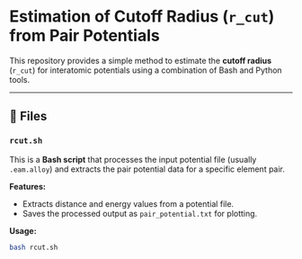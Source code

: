 # Estimation of Cutoff Radius (`r_cut`) from Pair Potentials

This repository provides a simple method to estimate the **cutoff radius** (`r_cut`) for interatomic potentials using a combination of Bash and Python tools.

---

## 📁 Files

### `rcut.sh`

This is a **Bash script** that processes the input potential file (usually `.eam.alloy`) and extracts the pair potential data for a specific element pair.

**Features:**
- Extracts distance and energy values from a potential file.
- Saves the processed output as `pair_potential.txt` for plotting.

**Usage:**
```bash
bash rcut.sh 
